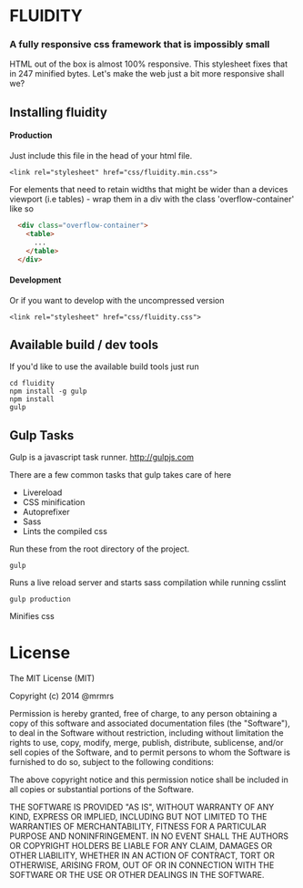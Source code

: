 # FLUIDITY

### A fully responsive css framework that is impossibly small

HTML out of the box is almost 100% responsive.
This stylesheet fixes that in 247 minified bytes.
Let's make the web just a bit more responsive shall we?

## Installing fluidity

#### Production

Just include this file in the head of your html file.
```
<link rel="stylesheet" href="css/fluidity.min.css">
```

For elements that need to retain widths that might be wider than a devices
viewport (i.e tables) - wrap them in a div with the class 'overflow-container'
like so

```html
  <div class="overflow-container">
    <table>
      ...
    </table>
  </div>
```

#### Development

Or if you want to develop with the uncompressed version
```
<link rel="stylesheet" href="css/fluidity.css">
```

## Available build / dev tools

If you'd like to use the available build tools just run

```
cd fluidity
npm install -g gulp
npm install
gulp
```

## Gulp Tasks

Gulp is a javascript task runner.
http://gulpjs.com

There are a few common tasks that gulp takes care of here
* Livereload
* CSS minification
* Autoprefixer
* Sass
* Lints the compiled css

Run these from the root directory of the project.

```
gulp
```
Runs a live reload server and starts sass compilation while running csslint

```
gulp production
```
Minifies css


# License

The MIT License (MIT)

Copyright (c) 2014 @mrmrs

Permission is hereby granted, free of charge, to any person obtaining a copy
of this software and associated documentation files (the "Software"), to deal
in the Software without restriction, including without limitation the rights
to use, copy, modify, merge, publish, distribute, sublicense, and/or sell
copies of the Software, and to permit persons to whom the Software is
furnished to do so, subject to the following conditions:

The above copyright notice and this permission notice shall be included in
all copies or substantial portions of the Software.

THE SOFTWARE IS PROVIDED "AS IS", WITHOUT WARRANTY OF ANY KIND, EXPRESS OR
IMPLIED, INCLUDING BUT NOT LIMITED TO THE WARRANTIES OF MERCHANTABILITY,
FITNESS FOR A PARTICULAR PURPOSE AND NONINFRINGEMENT. IN NO EVENT SHALL THE
AUTHORS OR COPYRIGHT HOLDERS BE LIABLE FOR ANY CLAIM, DAMAGES OR OTHER
LIABILITY, WHETHER IN AN ACTION OF CONTRACT, TORT OR OTHERWISE, ARISING FROM,
OUT OF OR IN CONNECTION WITH THE SOFTWARE OR THE USE OR OTHER DEALINGS IN
THE SOFTWARE.

